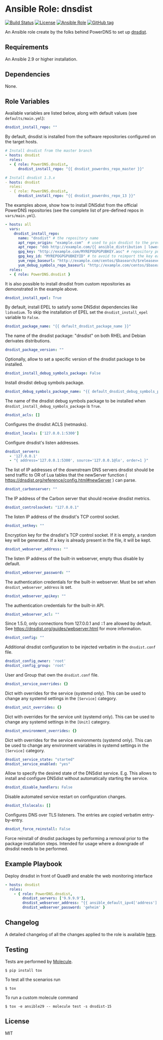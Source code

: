 # Ansible Role: dnsdist

[![Build Status](https://github.com/PowerDNS/dnsdist-ansible/actions/workflows/main.yml/badge.svg)](https://github.com/PowerDNS/dnsdist-ansible)
[![License](https://img.shields.io/badge/license-MIT%20License-brightgreen.svg)](https://opensource.org/licenses/MIT)
[![Ansible Role](https://img.shields.io/badge/ansible%20role-PowerDNS.dnsdist-blue.svg)](https://galaxy.ansible.com/PowerDNS/dnsdist)
[![GitHub tag](https://img.shields.io/github/tag/PowerDNS/dnsdist-ansible.svg)](https://github.com/PowerDNS/dnsdist-ansible/tags)

An Ansible role create by the folks behind PowerDNS to set up [dnsdist](https://dnsdist.org/).

## Requirements

An Ansible 2.9 or higher installation.

## Dependencies

None.

## Role Variables

Available variables are listed below, along with default values (see `defaults/main.yml`):

```yaml
dnsdist_install_repo: ""
```

By default, dnsdist is installed from the software repositories configured on the target hosts.

```yaml
# Install dnsdist from the master branch
- hosts: dnsdist
  roles:
  - { role: PowerDNS.dnsdist,
      dnsdist_install_repo: "{{ dnsdist_powerdns_repo_master }}"

# Install dnsdist 1.3.x
- hosts: dnsdist
  roles:
  - { role: PowerDNS.dnsdist,
      dnsdist_install_repo: "{{ dnsdist_powerdns_repo_13 }}"
```

The examples above, show how to install DNSdist from the official PowerDNS repositories
(see the complete list of pre-defined repos in `vars/main.yml`).

```yaml
- hosts: all
  vars:
    dnsdist_install_repo:
      name: "dnsdist" # the repository name
      apt_repo_origin: "example.com"  # used to pin dnsdist to the provided repository
      apt_repo: "deb http://example.com/{{ ansible_distribution | lower }} {{ ansible_distribution_release | lower }}/dnsdist main"
      gpg_key: "http://example.com/MYREPOGPGPUBKEY.asc" # repository public GPG key
      gpg_key_id: "MYREPOGPGPUBKEYID" # to avoid to reimport the key each time the role is executed
      yum_repo_baseurl: "http://example.com/centos/$basearch/$releasever/dnsdist"
      yum_debug_symbols_repo_baseurl: "http://example.com/centos/$basearch/$releasever/dnsdist/debug"
  roles:
  - { role: PowerDNS.dnsdist }
```

It is also possible to install dnsdist from custom repositories as demonstrated in the example above.

```yaml
dnsdist_install_epel: True
```

By default, install EPEL to satisfy some DNSdist dependencies like `lidsodium`.
To skip the installation of EPEL set the `dnsdist_install_epel` variable to `False`.

```yaml
dnsdist_package_name: "{{ default_dnsdist_package_name }}"
```

The name of the dnsdist package: "dnsdist" on both RHEL and Debian derivates distributions.

```yaml
dnsdist_package_version: ""
```

Optionally, allow to set a specific version of the dnsdist package to be installed.

```yaml
dnsdist_install_debug_symbols_package: False
```

Install dnsdist debug symbols package.

```yaml
dnsdist_debug_symbols_package_name: "{{ default_dnsdist_debug_symbols_package_name }}"
```

The name of the dnsdist debug symbols package to be installed when `dnsdist_install_debug_symbols_package` is `True`.

```yaml
dnsdist_acls: []
```

Configures the dnsdist ACLS (netmasks).

```yaml
dnsdist_locals: ['127.0.0.1:5300']
```

Configure dnsdist's listen addresses.

```yaml
dnsdist_servers:
  - '127.0.0.1'
  - "{ address='127.0.0.1:5300', source='127.0.0.1@lo', order=1 }"
```

The list of IP addresses of the downstream DNS servers dnsdist should be send traffic to
OR of Lua tables that the newServer function ( https://dnsdist.org/reference/config.html#newServer ) can parse.

```yaml
dnsdist_carbonserver: ""
```

The IP address of the Carbon server that should receive dnsdist metrics.

```yaml
dnsdist_controlsocket: "127.0.0.1"
```

The listen IP address of the dnsdist's TCP control socket.

```yaml
dnsdist_setkey: ""
```

Encryption key for the dnsdist's TCP control socket. If it is empty, a random key will be generated. If a key is already present in the file, it will be kept.

```yaml
dnsdist_webserver_address: ""
```

The listen IP address of the built-in webserver, empty thus disable by default.

```yaml
dnsdist_webserver_password: ""
```

The authentication credentials for the built-in webserver. Must be set when `dnsdist_webserver_address` is set.

```yaml
dnsdist_webserver_apikey: ""
```

The authentication credentials for the built-in API.

```yaml
dnsdist_webserver_acl: ""
```

Since 1.5.0, only connections from 127.0.0.1 and ::1 are allowed by default. See https://dnsdist.org/guides/webserver.html for more information.

```yaml
dnsdist_config: ""
```

Additional dnsdist configuration to be injected verbatim in the `dnsdist.conf` file.

```yaml
dnsdist_config_owner: 'root'
dnsdist_config_group: 'root'
```

User and Group that own the `dnsdist.conf` file.

```yaml
dnsdist_service_overrides: {}
```

Dict with overrides for the service (systemd only).
This can be used to change any systemd settings in the `[Service]` category.

```yaml
dnsdist_unit_overrides: {}
```

Dict with overrides for the service unit (systemd only).
This can be used to change any systemd settings in the `[Unit]` category.

```yaml
dnsdist_environment_overrides: {}
```

Dict with overrides for the service environments (systemd only).
This can be used to change any environment variables in systemd settings in the `[Service]` category.

```yaml
dnsdist_service_state: "started"
dnsdist_service_enabled: "yes"
```

Allow to specify the desired state of the DNSdist service.
E.g. This allows to install and configure DNSdist without automatically starting the service.

```yaml
dnsdist_disable_handlers: False
```

Disable automated service restart on configuration changes.

```yaml
dnsdist_tlslocals: []
```
Configures DNS over TLS listeners. The entries are copied verbatim entry-by-entry.

```yaml
dnsdist_force_reinstall: False
```

Force reinstall of dnsdist packages by performing a removal prior to the package installation steps. Intended for usage where a downgrade of dnsdist needs to be performed.

## Example Playbook

Deploy dnsdist in front of Quad9 and enable the web monitoring interface

```yaml
- hosts: dnsdist
  roles:
    - { role: PowerDNS.dnsdist,
        dnsdist_servers: ['9.9.9.9'],
        dnsdist_webserver_address: "{{ ansible_default_ipv4['address'] }}:8083",
        dnsdist_webserver_password: 'geheim' }
```

## Changelog

A detailed changelog of all the changes applied to the role is available [here](./CHANGELOG.md).

## Testing

Tests are performed by [Molecule](http://molecule.readthedocs.org/en/latest/).

    $ pip install tox

To test all the scenarios run

    $ tox

To run a custom molecule command

    $ tox -e ansible29 -- molecule test -s dnsdist-15

## License

MIT
